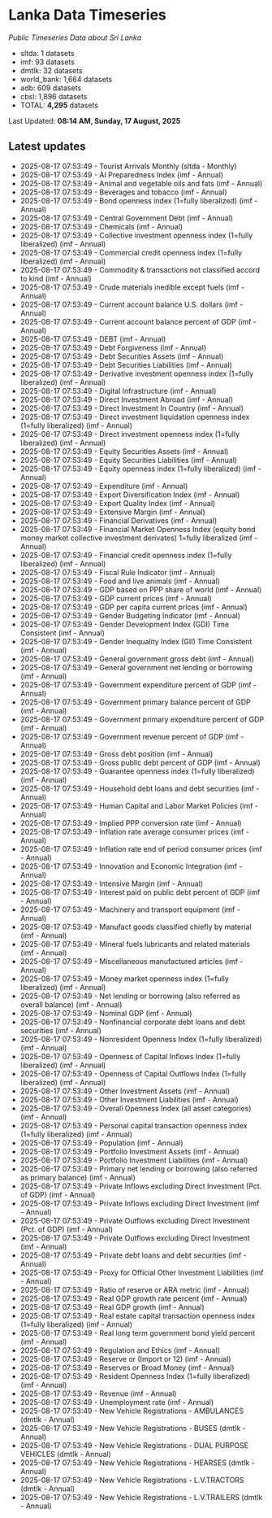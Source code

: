 # Lanka Data Timeseries
*Public Timeseries Data about Sri Lanka*

* sltda: 1 datasets
* imf: 93 datasets
* dmtlk: 32 datasets
* world_bank: 1,664 datasets
* adb: 609 datasets
* cbsl: 1,896 datasets
* TOTAL: **4,295** datasets

Last Updated: **08:14 AM, Sunday, 17 August, 2025**

## Latest updates

* 2025-08-17 07:53:49 - Tourist Arrivals Monthly (sltda - Monthly)
* 2025-08-17 07:53:49 - AI Preparedness Index (imf - Annual)
* 2025-08-17 07:53:49 - Animal and vegetable oils and fats (imf - Annual)
* 2025-08-17 07:53:49 - Beverages and tobacco (imf - Annual)
* 2025-08-17 07:53:49 - Bond openness index (1=fully liberalized) (imf - Annual)
* 2025-08-17 07:53:49 - Central Government Debt (imf - Annual)
* 2025-08-17 07:53:49 - Chemicals (imf - Annual)
* 2025-08-17 07:53:49 - Collective investment openness index (1=fully liberalized) (imf - Annual)
* 2025-08-17 07:53:49 - Commercial credit openness index (1=fully liberalized) (imf - Annual)
* 2025-08-17 07:53:49 - Commodity & transactions not classified accord to kind (imf - Annual)
* 2025-08-17 07:53:49 - Crude materials inedible except fuels (imf - Annual)
* 2025-08-17 07:53:49 - Current account balance U.S. dollars (imf - Annual)
* 2025-08-17 07:53:49 - Current account balance percent of GDP (imf - Annual)
* 2025-08-17 07:53:49 - DEBT (imf - Annual)
* 2025-08-17 07:53:49 - Debt Forgiveness (imf - Annual)
* 2025-08-17 07:53:49 - Debt Securities Assets (imf - Annual)
* 2025-08-17 07:53:49 - Debt Securities Liabilities (imf - Annual)
* 2025-08-17 07:53:49 - Derivative investment openness index (1=fully liberalized) (imf - Annual)
* 2025-08-17 07:53:49 - Digital Infrastructure (imf - Annual)
* 2025-08-17 07:53:49 - Direct Investment Abroad (imf - Annual)
* 2025-08-17 07:53:49 - Direct Investment In Country (imf - Annual)
* 2025-08-17 07:53:49 - Direct investment liquidation openness index (1=fully liberalized) (imf - Annual)
* 2025-08-17 07:53:49 - Direct investment openness index (1=fully liberalized) (imf - Annual)
* 2025-08-17 07:53:49 - Equity Securities Assets (imf - Annual)
* 2025-08-17 07:53:49 - Equity Securities Liabilities (imf - Annual)
* 2025-08-17 07:53:49 - Equity openness index (1=fully liberalized) (imf - Annual)
* 2025-08-17 07:53:49 - Expenditure (imf - Annual)
* 2025-08-17 07:53:49 - Export Diversification Index (imf - Annual)
* 2025-08-17 07:53:49 - Export Quality Index (imf - Annual)
* 2025-08-17 07:53:49 - Extensive Margin (imf - Annual)
* 2025-08-17 07:53:49 - Financial Derivatives (imf - Annual)
* 2025-08-17 07:53:49 - Financial Market Openness Index (equity bond money market collective investment derivates) 1=fully liberalized (imf - Annual)
* 2025-08-17 07:53:49 - Financial credit openness index (1=fully liberalized) (imf - Annual)
* 2025-08-17 07:53:49 - Fiscal Rule Indicator (imf - Annual)
* 2025-08-17 07:53:49 - Food and live animals (imf - Annual)
* 2025-08-17 07:53:49 - GDP based on PPP share of world (imf - Annual)
* 2025-08-17 07:53:49 - GDP current prices (imf - Annual)
* 2025-08-17 07:53:49 - GDP per capita current prices (imf - Annual)
* 2025-08-17 07:53:49 - Gender Budgeting Indicator (imf - Annual)
* 2025-08-17 07:53:49 - Gender Development Index (GDI) Time Consistent (imf - Annual)
* 2025-08-17 07:53:49 - Gender Inequality Index (GII) Time Consistent (imf - Annual)
* 2025-08-17 07:53:49 - General government gross debt (imf - Annual)
* 2025-08-17 07:53:49 - General government net lending or borrowing (imf - Annual)
* 2025-08-17 07:53:49 - Government expenditure percent of GDP (imf - Annual)
* 2025-08-17 07:53:49 - Government primary balance percent of GDP (imf - Annual)
* 2025-08-17 07:53:49 - Government primary expenditure percent of GDP (imf - Annual)
* 2025-08-17 07:53:49 - Government revenue percent of GDP (imf - Annual)
* 2025-08-17 07:53:49 - Gross debt position (imf - Annual)
* 2025-08-17 07:53:49 - Gross public debt percent of GDP (imf - Annual)
* 2025-08-17 07:53:49 - Guarantee openness index (1=fully liberalized) (imf - Annual)
* 2025-08-17 07:53:49 - Household debt loans and debt securities (imf - Annual)
* 2025-08-17 07:53:49 - Human Capital and Labor Market Policies (imf - Annual)
* 2025-08-17 07:53:49 - Implied PPP conversion rate (imf - Annual)
* 2025-08-17 07:53:49 - Inflation rate average consumer prices (imf - Annual)
* 2025-08-17 07:53:49 - Inflation rate end of period consumer prices (imf - Annual)
* 2025-08-17 07:53:49 - Innovation and Economic Integration (imf - Annual)
* 2025-08-17 07:53:49 - Intensive Margin (imf - Annual)
* 2025-08-17 07:53:49 - Interest paid on public debt percent of GDP (imf - Annual)
* 2025-08-17 07:53:49 - Machinery and transport equipment (imf - Annual)
* 2025-08-17 07:53:49 - Manufact goods classified chiefly by material (imf - Annual)
* 2025-08-17 07:53:49 - Mineral fuels lubricants and related materials (imf - Annual)
* 2025-08-17 07:53:49 - Miscellaneous manufactured articles (imf - Annual)
* 2025-08-17 07:53:49 - Money market openness index (1=fully liberalized) (imf - Annual)
* 2025-08-17 07:53:49 - Net lending or borrowing (also referred as overall balance) (imf - Annual)
* 2025-08-17 07:53:49 - Nominal GDP (imf - Annual)
* 2025-08-17 07:53:49 - Nonfinancial corporate debt loans and debt securities (imf - Annual)
* 2025-08-17 07:53:49 - Nonresident Openness Index (1=fully liberalized) (imf - Annual)
* 2025-08-17 07:53:49 - Openness of Capital Inflows Index (1=fully liberalized) (imf - Annual)
* 2025-08-17 07:53:49 - Openness of Capital Outflows Index (1=fully liberalized) (imf - Annual)
* 2025-08-17 07:53:49 - Other Investment Assets (imf - Annual)
* 2025-08-17 07:53:49 - Other Investment Liabilities (imf - Annual)
* 2025-08-17 07:53:49 - Overall Openness Index (all asset categories) (imf - Annual)
* 2025-08-17 07:53:49 - Personal capital transaction openness index (1=fully liberalized) (imf - Annual)
* 2025-08-17 07:53:49 - Population (imf - Annual)
* 2025-08-17 07:53:49 - Portfolio Investment Assets (imf - Annual)
* 2025-08-17 07:53:49 - Portfolio Investment Liabilities (imf - Annual)
* 2025-08-17 07:53:49 - Primary net lending or borrowing (also referred as primary balance) (imf - Annual)
* 2025-08-17 07:53:49 - Private Inflows excluding Direct Investment (Pct. of GDP) (imf - Annual)
* 2025-08-17 07:53:49 - Private Inflows excluding Direct Investment (imf - Annual)
* 2025-08-17 07:53:49 - Private Outflows excluding Direct Investment (Pct. of GDP) (imf - Annual)
* 2025-08-17 07:53:49 - Private Outflows excluding Direct Investment (imf - Annual)
* 2025-08-17 07:53:49 - Private debt loans and debt securities (imf - Annual)
* 2025-08-17 07:53:49 - Proxy for Official Other Investment Liabilities (imf - Annual)
* 2025-08-17 07:53:49 - Ratio of reserve or ARA metric (imf - Annual)
* 2025-08-17 07:53:49 - Real GDP growth rate percent (imf - Annual)
* 2025-08-17 07:53:49 - Real GDP growth (imf - Annual)
* 2025-08-17 07:53:49 - Real estate capital transaction openness index (1=fully liberalized) (imf - Annual)
* 2025-08-17 07:53:49 - Real long term government bond yield percent (imf - Annual)
* 2025-08-17 07:53:49 - Regulation and Ethics (imf - Annual)
* 2025-08-17 07:53:49 - Reserve or (Import or 12) (imf - Annual)
* 2025-08-17 07:53:49 - Reserves or Broad Money (imf - Annual)
* 2025-08-17 07:53:49 - Resident Openness Index (1=fully liberalized) (imf - Annual)
* 2025-08-17 07:53:49 - Revenue (imf - Annual)
* 2025-08-17 07:53:49 - Unemployment rate (imf - Annual)
* 2025-08-17 07:53:49 - New Vehicle Registrations - AMBULANCES (dmtlk - Annual)
* 2025-08-17 07:53:49 - New Vehicle Registrations - BUSES (dmtlk - Annual)
* 2025-08-17 07:53:49 - New Vehicle Registrations - DUAL PURPOSE VEHICLES (dmtlk - Annual)
* 2025-08-17 07:53:49 - New Vehicle Registrations - HEARSES (dmtlk - Annual)
* 2025-08-17 07:53:49 - New Vehicle Registrations - L.V.TRACTORS (dmtlk - Annual)
* 2025-08-17 07:53:49 - New Vehicle Registrations - L.V.TRAILERS (dmtlk - Annual)